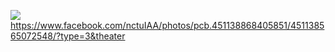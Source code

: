 ![](https://i.imgur.com/OimdGDU.jpg)
https://www.facebook.com/nctuIAA/photos/pcb.451138868405851/451138565072548/?type=3&theater

